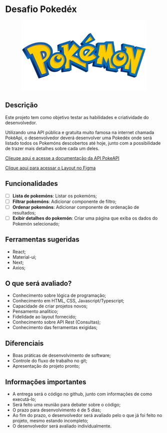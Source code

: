 # Desafio Pokedéx

<p align="center">
    <img src="./assets/pokemon-logo.png" alt="Pokemon logo" width="400px" />
</p>

## Descrição

Este projeto tem como objetivo testar as habilidades e criatividade do desenvolvedor.

Utilizando uma API pública e gratuita muito famosa na internet chamada PokéApi, o desenvolvedor deverá desenvolver uma Pokedéx onde será listado todos os Pokemóns descobertos até hoje, junto com a possibilidade de trazer mais detalhes sobre cada um deles.

[Clieuqe aqui e acesse a documentação da API PokeAPI](https://pokeapi.co/)

[Clique aqui para acessar o Layout no Figma](https://www.figma.com/file/tq4wCCprM3VJu8M8NQQygi/Projeto-Pokedex?type=design&node-id=1-2&mode=design&t=KxsYsMoVuSUBOwFi-0)


## Funcionalidades

- [ ] **Lista de pokemóns**: Listar os pokemóns;
- [ ] **Filtrar pokemóns**: Adicionar componente de filtro;
- [ ] **Ordenar pokemóns**: Adicionar componente de ordenação de resultados;
- [ ] **Exibir detalhes do pokemón**: Criar uma página que exiba os dados do Pokemón selecionado;

## Ferramentas sugeridas

- React;
- Material-ui;
- Next;
- Axios;

## O que será avaliado?

- Conhecimento sobre lógica de programação;
- Conhecimento em HTML, CSS, Javascript/Typescript;
- Capacidade de criar projetos novos;
- Pensamento analítico;
- Fidelidade ao layout fornecido;
- Conhecimento sobre API Rest (Consultas);
- Conhecimento das ferramentas exigidas;

## Diferenciais

- Boas práticas de desenvolvimento de software;
- Controle do fluxo de trabalho no git;
- Apresentação do projeto pronto;

## Informações importantes

- A entrega será o código no github, junto com informações de como executá-lo;
- Será feito uma reunião para debater sobre o código;
- O prazo para desenvolvimento é de 5 dias;
- Ao fim do prazo, o desenvolvedor será avaliado pelo o que já foi feito no projeto, mesmo estando incompleto;
- O desenvolvedor será avaliado individualmente.
